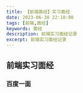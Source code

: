 ```yaml
---
title: 【前端面经】实习面经
date: 2023-06-30 22:10:00
tags: [前端,面经]
keywords: 面经
description: 前端实习面经记录
excerpt: 前端实习面经记录
---
```


## 前端实习面经

### 百度一面

